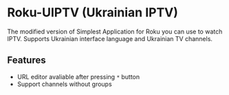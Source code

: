  # Roku-UIPTV (Ukrainian IPTV)
The modified version of Simplest Application for Roku you can use to watch IPTV.
Supports Ukrainian interface language and Ukrainian TV channels.

## Features
- URL editor avaliable after pressing `*` button
- Support channels without groups

